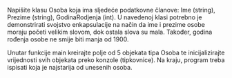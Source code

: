 Napišite klasu Osoba koja ima sljedeće podatkovne članove: Ime (string), Prezime (string), GodinaRodjenja (int). U navedenoj klasi potrebno je demonstrirati svojstvo enkapsulacije na način da ime i prezime osobe moraju početi velikim slovom, dok ostala slova su mala. Također, godina rođenja osobe ne smije biti manja od 1900. 

Unutar funkcije main kreirajte polje od 5 objekata tipa Osoba te inicijalizirajte vrijednosti svih objekata preko konzole (tipkovnice). Na kraju, program treba ispisati koja je najstarija od unesenih osoba. 

